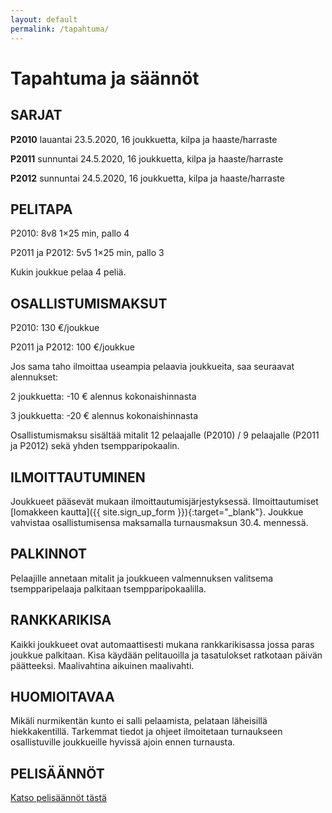 ```yaml
---
layout: default
permalink: /tapahtuma/
---
```


# Tapahtuma ja säännöt

## SARJAT

**P2010** lauantai 23.5.2020, 16 joukkuetta, kilpa ja haaste/harraste

**P2011** sunnuntai 24.5.2020, 16 joukkuetta, kilpa ja haaste/harraste

**P2012** sunnuntai 24.5.2020, 16 joukkuetta, kilpa ja haaste/harraste

## PELITAPA

P2010: 8v8 1×25 min, pallo 4

P2011 ja P2012: 5v5 1×25 min, pallo 3

Kukin joukkue pelaa 4 peliä.


## OSALLISTUMISMAKSUT

P2010: 130 €/joukkue

P2011 ja P2012: 100 €/joukkue

Jos sama taho ilmoittaa useampia pelaavia joukkueita, saa seuraavat alennukset:

2 joukkuetta: -10 € alennus kokonaishinnasta

3 joukkuetta: -20 € alennus kokonaishinnasta

Osallistumismaksu sisältää mitalit 12 pelaajalle (P2010) / 9
pelaajalle (P2011 ja P2012) sekä yhden tsempparipokaalin.


## ILMOITTAUTUMINEN

Joukkueet pääsevät mukaan ilmoittautumisjärjestyksessä.
Ilmoittautumiset [lomakkeen kautta]({{ site.sign_up_form }}){:target="_blank"}. Joukkue
vahvistaa osallistumisensa maksamalla turnausmaksun 30.4. mennessä.


## PALKINNOT

Pelaajille annetaan mitalit ja joukkueen valmennuksen valitsema
tsempparipelaaja palkitaan tsempparipokaalilla.


## RANKKARIKISA

Kaikki joukkueet ovat automaattisesti mukana rankkarikisassa jossa
paras joukkue palkitaan. Kisa käydään pelitauoilla ja tasatulokset
ratkotaan päivän päätteeksi. Maalivahtina aikuinen maalivahti.


## HUOMIOITAVAA

Mikäli nurmikentän kunto ei salli pelaamista, pelataan läheisillä
hiekkakentillä. Tarkemmat tiedot ja ohjeet ilmoitetaan turnaukseen
osallistuville joukkueille hyvissä ajoin ennen turnausta.

## PELISÄÄNNÖT

[Katso pelisäännöt tästä](/static/pelisaannot.pdf)
